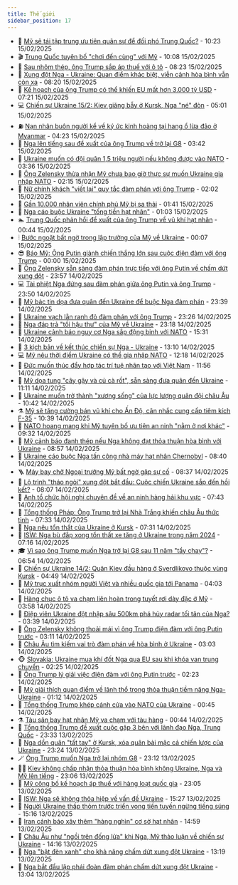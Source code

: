 ```yaml
---
title: Thế giới
sidebar_position: 17
---
```


<!-- dantri-the-gioi:START -->
- 🌋 [Mỹ sẽ tái tập trung ưu tiên quân sự để đối phó Trung Quốc?](https://dantri.com.vn/the-gioi/my-se-tai-tap-trung-uu-tien-quan-su-de-doi-pho-trung-quoc-20250214154534087.htm) - 10:23 15/02/2025
- 🎬 [Trung Quốc tuyên bố &quot;chơi đến cùng&quot; với Mỹ](https://dantri.com.vn/the-gioi/trung-quoc-tuyen-bo-choi-den-cung-voi-my-20250215155734426.htm) - 10:08 15/02/2025
- 🧰 [Sau nhôm thép, ông Trump sắp áp thuế với ô tô](https://dantri.com.vn/the-gioi/sau-nhom-thep-ong-trump-sap-ap-thue-voi-o-to-20250215143301527.htm) - 08:23 15/02/2025
- 🌋 [Xung đột Nga - Ukraine: Quan điểm khác biệt, viễn cảnh hòa bình vẫn còn xa](https://dantri.com.vn/the-gioi/xung-dot-nga-ukraine-quan-diem-khac-biet-vien-canh-hoa-binh-van-con-xa-20250215121723763.htm) - 08:20 15/02/2025
- 🗽 [Kế hoạch của ông Trump có thể khiến EU mất hơn 3.000 tỷ USD](https://dantri.com.vn/the-gioi/ke-hoach-cua-ong-trump-co-the-khien-eu-mat-hon-3000-ty-usd-20250215133904793.htm) - 07:21 15/02/2025
- 💻 [Chiến sự Ukraine 15/2: Kiev giăng bẫy ở Kursk, Nga &quot;né&quot; đòn](https://dantri.com.vn/the-gioi/chien-su-ukraine-152-kiev-giang-bay-o-kursk-nga-ne-don-20250215114806305.htm) - 05:01 15/02/2025
- ⛽️ [Nạn nhân buôn người kể về ký ức kinh hoàng tại hang ổ lừa đảo ở Myanmar](https://dantri.com.vn/the-gioi/nan-nhan-buon-nguoi-ke-ve-ky-uc-kinh-hoang-tai-hang-o-lua-dao-o-myanmar-20250215101629048.htm) - 04:23 15/02/2025
- 🤩 [Nga lên tiếng sau đề xuất của ông Trump về trở lại G8](https://dantri.com.vn/the-gioi/nga-len-tieng-sau-de-xuat-cua-ong-trump-ve-tro-lai-g8-20250215084227168.htm) - 03:42 15/02/2025
- 🧐 [Ukraine muốn có đội quân 1,5 triệu người nếu không được vào NATO](https://dantri.com.vn/the-gioi/ukraine-muon-co-doi-quan-15-trieu-nguoi-neu-khong-duoc-vao-nato-20250215094714661.htm) - 03:36 15/02/2025
- 🎊 [Ông Zelensky thừa nhận Mỹ chưa bao giờ thực sự muốn Ukraine gia nhập NATO](https://dantri.com.vn/the-gioi/ong-zelensky-thua-nhan-my-chua-bao-gio-thuc-su-muon-ukraine-gia-nhap-nato-20250215084401650.htm) - 02:15 15/02/2025
- 📝 [Nữ chính khách &quot;viết lại&quot; quy tắc đàm phán với ông Trump](https://dantri.com.vn/the-gioi/nu-chinh-khach-viet-lai-quy-tac-dam-phan-voi-ong-trump-20250215075651956.htm) - 02:02 15/02/2025
- 🤡 [Gần 10.000 nhân viên chính phủ Mỹ bị sa thải](https://dantri.com.vn/the-gioi/gan-10000-nhan-vien-chinh-phu-my-bi-sa-thai-20250215080440295.htm) - 01:41 15/02/2025
- 🥷 [Nga cáo buộc Ukraine &quot;tống tiền hạt nhân&quot;](https://dantri.com.vn/the-gioi/nga-cao-buoc-ukraine-tong-tien-hat-nhan-20250215074637500.htm) - 01:03 15/02/2025
- 🏊 [Trung Quốc phản hồi đề xuất của ông Trump về vũ khí hạt nhân](https://dantri.com.vn/the-gioi/trung-quoc-phan-hoi-de-xuat-cua-ong-trump-ve-vu-khi-hat-nhan-20250214192003387.htm) - 00:44 15/02/2025
- 🕯 [Bước ngoặt bất ngờ trong lập trường của Mỹ về Ukraine](https://dantri.com.vn/the-gioi/buoc-ngoat-bat-ngo-trong-lap-truong-cua-my-ve-ukraine-20250213222816599.htm) - 00:07 15/02/2025
- 😎 [Báo Mỹ: Ông Putin giành chiến thắng lớn sau cuộc điện đàm với ông Trump](https://dantri.com.vn/the-gioi/bao-my-ong-putin-gianh-chien-thang-lon-sau-cuoc-dien-dam-voi-ong-trump-20250214215412282.htm) - 00:00 15/02/2025
- 🌈 [Ông Zelensky sẵn sàng đàm phán trực tiếp với ông Putin về chấm dứt xung đột](https://dantri.com.vn/the-gioi/ong-zelensky-san-sang-dam-phan-truc-tiep-voi-ong-putin-ve-cham-dut-xung-dot-20250215010605839.htm) - 23:57 14/02/2025
- 💻 [Tài phiệt Nga đứng sau đàm phán giữa ông Putin và ông Trump](https://dantri.com.vn/the-gioi/tai-phiet-nga-dung-sau-dam-phan-giua-ong-putin-va-ong-trump-20250215063353481.htm) - 23:50 14/02/2025
- 🤖 [Mỹ bác tin dọa đưa quân đến Ukraine để buộc Nga đàm phán](https://dantri.com.vn/the-gioi/my-bac-tin-doa-dua-quan-den-ukraine-de-buoc-nga-dam-phan-20250215062644897.htm) - 23:39 14/02/2025
- 🦏 [Ukraine vạch lằn ranh đỏ đàm phán với ông Trump](https://dantri.com.vn/the-gioi/ukraine-vach-lan-ranh-do-dam-phan-voi-ong-trump-20250215053429218.htm) - 23:26 14/02/2025
- 🌁 [Nga đáp trả &quot;tối hậu thư&quot; của Mỹ về Ukraine](https://dantri.com.vn/the-gioi/nga-dap-tra-toi-hau-thu-cua-my-ve-ukraine-20250215015839664.htm) - 23:18 14/02/2025
- 🐘 [Ukraine cảnh báo nguy cơ Nga sắp động binh với NATO](https://dantri.com.vn/the-gioi/ukraine-canh-bao-nguy-co-nga-sap-dong-binh-voi-nato-20250214193658556.htm) - 15:31 14/02/2025
- 🥷 [3 kịch bản về kết thúc chiến sự Nga - Ukraine](https://dantri.com.vn/the-gioi/3-kich-ban-ve-ket-thuc-chien-su-nga-ukraine-20250214183740733.htm) - 13:10 14/02/2025
- 💻 [Mỹ nêu thời điểm Ukraine có thể gia nhập NATO](https://dantri.com.vn/the-gioi/my-neu-thoi-diem-ukraine-co-the-gia-nhap-nato-20250214184755644.htm) - 12:18 14/02/2025
- 🎡 [Đức muốn thúc đẩy hợp tác trí tuệ nhân tạo với Việt Nam](https://dantri.com.vn/the-gioi/duc-muon-thuc-day-hop-tac-tri-tue-nhan-tao-voi-viet-nam-20250214180723753.htm) - 11:56 14/02/2025
- 🧰 [Mỹ dọa tung &quot;cây gậy và củ cà rốt&quot;, sẵn sàng đưa quân đến Ukraine](https://dantri.com.vn/the-gioi/my-doa-tung-cay-gay-va-cu-ca-rot-san-sang-dua-quan-den-ukraine-20250214170422704.htm) - 11:11 14/02/2025
- 🥸 [Ukraine muốn trở thành &quot;xương sống&quot; của lực lượng quân đội châu Âu](https://dantri.com.vn/the-gioi/ukraine-muon-tro-thanh-xuong-song-cua-luc-luong-quan-doi-chau-au-20250214163711730.htm) - 10:42 14/02/2025
- ⚗️ [Mỹ sẽ tăng cường bán vũ khí cho Ấn Độ, cân nhắc cung cấp tiêm kích F-35](https://dantri.com.vn/the-gioi/my-se-tang-cuong-ban-vu-khi-cho-an-do-can-nhac-cung-cap-tiem-kich-f-35-20250214161249598.htm) - 10:39 14/02/2025
- 🌮 [NATO hoang mang khi Mỹ tuyên bố ưu tiên an ninh &quot;nằm ở nơi khác&quot;](https://dantri.com.vn/the-gioi/nato-hoang-mang-khi-my-tuyen-bo-uu-tien-an-ninh-nam-o-noi-khac-20250214162835279.htm) - 09:32 14/02/2025
- 🎃 [Mỹ cảnh báo đanh thép nếu Nga không đạt thỏa thuận hòa bình với Ukraine](https://dantri.com.vn/the-gioi/my-canh-bao-danh-thep-neu-nga-khong-dat-thoa-thuan-hoa-binh-voi-ukraine-20250214152209835.htm) - 08:57 14/02/2025
- 💫 [Ukraine cáo buộc Nga tấn công nhà máy hạt nhân Chernobyl](https://dantri.com.vn/the-gioi/ukraine-cao-buoc-nga-tan-cong-nha-may-hat-nhan-chernobyl-20250214151453383.htm) - 08:40 14/02/2025
- 🪜 [Máy bay chở Ngoại trưởng Mỹ bất ngờ gặp sự cố](https://dantri.com.vn/the-gioi/may-bay-cho-ngoai-truong-my-bat-ngo-gap-su-co-20250214144923722.htm) - 08:37 14/02/2025
- 🌋 [Lộ trình &quot;tháo ngòi&quot; xung đột bắt đầu: Cuộc chiến Ukraine sắp đến hồi kết?](https://dantri.com.vn/the-gioi/lo-trinh-thao-ngoi-xung-dot-bat-dau-cuoc-chien-ukraine-sap-den-hoi-ket-20250214141408849.htm) - 08:07 14/02/2025
- 🦏 [Anh tổ chức hội nghị chuyên đề về an ninh hàng hải khu vực](https://dantri.com.vn/the-gioi/anh-to-chuc-hoi-nghi-chuyen-de-ve-an-ninh-hang-hai-khu-vuc-20250214142648124.htm) - 07:43 14/02/2025
- 👀 [Tổng thống Pháp: Ông Trump trở lại Nhà Trắng khiến châu Âu thức tỉnh](https://dantri.com.vn/the-gioi/tong-thong-phap-ong-trump-tro-lai-nha-trang-khien-chau-au-thuc-tinh-20250214142750949.htm) - 07:33 14/02/2025
- 🧰 [Nga nêu tổn thất của Ukraine ở Kursk](https://dantri.com.vn/the-gioi/nga-neu-ton-that-cua-ukraine-o-kursk-20250214135845726.htm) - 07:31 14/02/2025
- 🚀 [ISW: Nga bù đắp xong tổn thất xe tăng ở Ukraine trong năm 2024](https://dantri.com.vn/the-gioi/isw-nga-bu-dap-xong-ton-that-xe-tang-o-ukraine-trong-nam-2024-20250214123944423.htm) - 07:16 14/02/2025
- 🎓 [Vì sao ông Trump muốn Nga trở lại G8 sau 11 năm &quot;tẩy chay&quot;?](https://dantri.com.vn/the-gioi/vi-sao-ong-trump-muon-nga-tro-lai-g8-sau-11-nam-tay-chay-20250214080551879.htm) - 06:54 14/02/2025
- 🥸 [Chiến sự Ukraine 14/2: Quân Kiev đầu hàng ở Sverdlikovo thuộc vùng Kursk](https://dantri.com.vn/the-gioi/chien-su-ukraine-142-quan-kiev-dau-hang-o-sverdlikovo-thuoc-vung-kursk-20250214113830956.htm) - 04:49 14/02/2025
- 🦅 [Mỹ trục xuất nhóm người Việt và nhiều quốc gia tới Panama](https://dantri.com.vn/the-gioi/my-truc-xuat-nhom-nguoi-viet-va-nhieu-quoc-gia-toi-panama-20250214110047803.htm) - 04:03 14/02/2025
- 🤭 [Hàng chục ô tô va chạm liên hoàn trong tuyết rơi dày đặc ở Mỹ](https://dantri.com.vn/the-gioi/hang-chuc-o-to-va-cham-lien-hoan-trong-tuyet-roi-day-dac-o-my-20250214102738463.htm) - 03:58 14/02/2025
- 🤖 [Điệp viên Ukraine đột nhập sâu 500km phá hủy radar tối tân của Nga?](https://dantri.com.vn/the-gioi/diep-vien-ukraine-dot-nhap-sau-500km-pha-huy-radar-toi-tan-cua-nga-20250214102903098.htm) - 03:39 14/02/2025
- 🐲 [Ông Zelensky không thoải mái vì ông Trump điện đàm với ông Putin trước](https://dantri.com.vn/the-gioi/ong-zelensky-khong-thoai-mai-vi-ong-trump-dien-dam-voi-ong-putin-truoc-20250214093829963.htm) - 03:11 14/02/2025
- 🫣 [Châu Âu tìm kiếm vai trò đàm phán về hòa bình ở Ukraine](https://dantri.com.vn/the-gioi/chau-au-tim-kiem-vai-tro-dam-phan-ve-hoa-binh-o-ukraine-20250214093848044.htm) - 03:03 14/02/2025
- 🐵 [Slovakia: Ukraine mua khí đốt Nga qua EU sau khi khóa van trung chuyển](https://dantri.com.vn/the-gioi/slovakia-ukraine-mua-khi-dot-nga-qua-eu-sau-khi-khoa-van-trung-chuyen-20250214081455462.htm) - 02:25 14/02/2025
- 🫶 [Ông Trump lý giải việc điện đàm với ông Putin trước](https://dantri.com.vn/the-gioi/ong-trump-ly-giai-viec-dien-dam-voi-ong-putin-truoc-20250214083122478.htm) - 02:23 14/02/2025
- 💃 [Mỹ giải thích quan điểm về lãnh thổ trong thỏa thuận tiềm năng Nga-Ukraine](https://dantri.com.vn/the-gioi/my-giai-thich-quan-diem-ve-lanh-tho-trong-thoa-thuan-tiem-nang-nga-ukraine-20250214075237607.htm) - 01:12 14/02/2025
- 💫 [Tổng thống Trump khép cánh cửa vào NATO của Ukraine](https://dantri.com.vn/the-gioi/tong-thong-trump-khep-canh-cua-vao-nato-cua-ukraine-20250214065813247.htm) - 00:45 14/02/2025
- ⚗️ [Tàu sân bay hạt nhân Mỹ va chạm với tàu hàng](https://dantri.com.vn/the-gioi/tau-san-bay-hat-nhan-my-va-cham-voi-tau-hang-20250214072604298.htm) - 00:44 14/02/2025
- 🥷 [Tổng thống Trump đề xuất cuộc gặp 3 bên với lãnh đạo Nga, Trung Quốc](https://dantri.com.vn/the-gioi/tong-thong-trump-de-xuat-cuoc-gap-3-ben-voi-lanh-dao-nga-trung-quoc-20250214063134582.htm) - 23:33 13/02/2025
- 🥸 [Nga dồn quân &quot;tất tay&quot; ở Kursk, xóa quân bài mặc cả chiến lược của Ukraine](https://dantri.com.vn/the-gioi/nga-don-quan-tat-tay-o-kursk-xoa-quan-bai-mac-ca-chien-luoc-cua-ukraine-20250214061948648.htm) - 23:24 13/02/2025
- 🪄 [Ông Trump muốn Nga trở lại nhóm G8](https://dantri.com.vn/the-gioi/ong-trump-muon-nga-tro-lai-nhom-g8-20250214045417593.htm) - 23:12 13/02/2025
- 🧑‍💻 [Kiev không chấp nhận thỏa thuận hòa bình không Ukraine, Nga và Mỹ lên tiếng](https://dantri.com.vn/the-gioi/kiev-khong-chap-nhan-thoa-thuan-hoa-binh-khong-ukraine-nga-va-my-len-tieng-20250214052623608.htm) - 23:06 13/02/2025
- 🤭 [Mỹ công bố kế hoạch áp thuế với hàng loạt quốc gia](https://dantri.com.vn/the-gioi/my-cong-bo-ke-hoach-ap-thue-voi-hang-loat-quoc-gia-20250214043100956.htm) - 23:05 13/02/2025
- 🗽 [ISW: Nga sẽ không thỏa hiệp về vấn đề Ukraine](https://dantri.com.vn/the-gioi/isw-nga-se-khong-thoa-hiep-ve-van-de-ukraine-20250213221518852.htm) - 15:27 13/02/2025
- 🤖 [Người Ukraine thấp thỏm trước triển vọng tiền tuyến ngừng tiếng súng](https://dantri.com.vn/the-gioi/nguoi-ukraine-thap-thom-truoc-trien-vong-tien-tuyen-ngung-tieng-sung-20250213220131920.htm) - 15:16 13/02/2025
- 🌈 [Iran cảnh báo xây thêm &quot;hàng nghìn&quot; cơ sở hạt nhân](https://dantri.com.vn/the-gioi/iran-canh-bao-xay-them-hang-nghin-co-so-hat-nhan-20250213214829363.htm) - 14:59 13/02/2025
- 🤩 [Châu Âu như &quot;ngồi trên đống lửa&quot; khi Nga, Mỹ thảo luận về chiến sự Ukraine](https://dantri.com.vn/the-gioi/chau-au-nhu-ngoi-tren-dong-lua-khi-nga-my-thao-luan-ve-chien-su-ukraine-20250213210328069.htm) - 14:16 13/02/2025
- 🤗 [Nga &quot;bật đèn xanh&quot; cho khả năng chấm dứt xung đột Ukraine](https://dantri.com.vn/the-gioi/nga-bat-den-xanh-cho-kha-nang-cham-dut-xung-dot-ukraine-20250213183147398.htm) - 13:19 13/02/2025
- 🙉 [Nga bắt đầu lập phái đoàn đàm phán chấm dứt xung đột Ukraine](https://dantri.com.vn/the-gioi/nga-bat-dau-lap-phai-doan-dam-phan-cham-dut-xung-dot-ukraine-20250213193940493.htm) - 13:04 13/02/2025<!-- dantri-the-gioi:END -->
